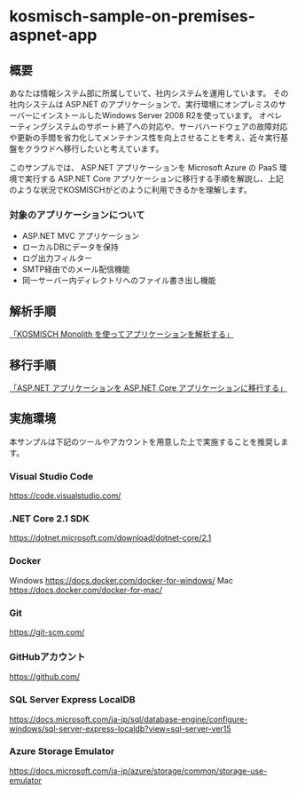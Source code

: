 # kosmisch-sample-on-premises-aspnet-app
## 概要
あなたは情報システム部に所属していて、社内システムを運用しています。
その社内システムは ASP.NET のアプリケーションで、実行環境にオンプレミスのサーバーにインストールしたWindows Server 2008 R2を使っています。
オペレーティングシステムのサポート終了への対応や、サーバハードウェアの故障対応や更新の手間を省力化してメンテナンス性を向上させることを考え、近々実行基盤をクラウドへ移行したいと考えています。

このサンプルでは、 ASP.NET アプリケーションを Microsoft Azure の PaaS 環境で実行する ASP.NET Core アプリケーションに移行する手順を解説し、上記のような状況でKOSMISCHがどのように利用できるかを理解します。

### 対象のアプリケーションについて
- ASP.NET MVC アプリケーション
- ローカルDBにデータを保持
- ログ出力フィルター
- SMTP経由でのメール配信機能
- 同一サーバー内ディレクトリへのファイル書き出し機能

## 解析手順
[「KOSMISCH Monolith を使ってアプリケーションを解析する」](./docs/analyze-application-by-kosmisch-monolith.md)

## 移行手順
[「ASP.NET アプリケーションを ASP.NET Core アプリケーションに移行する」](./docs/migrate-aspnet-to-aspnetcore.md)

## 実施環境
本サンプルは下記のツールやアカウントを用意した上で実施することを推奨します。

### Visual Studio Code
https://code.visualstudio.com/

### .NET Core 2.1 SDK
https://dotnet.microsoft.com/download/dotnet-core/2.1

### Docker
Windows https://docs.docker.com/docker-for-windows/
Mac https://docs.docker.com/docker-for-mac/

### Git
https://git-scm.com/

### GitHubアカウント
https://github.com/

### SQL Server Express LocalDB
https://docs.microsoft.com/ja-jp/sql/database-engine/configure-windows/sql-server-express-localdb?view=sql-server-ver15

### Azure Storage Emulator
https://docs.microsoft.com/ja-jp/azure/storage/common/storage-use-emulator
